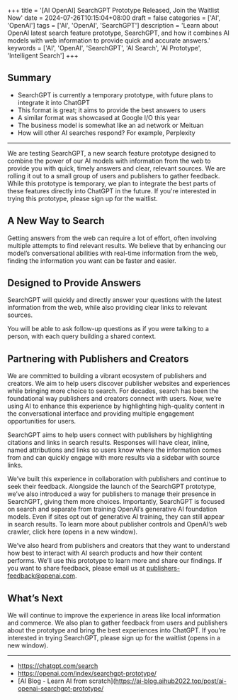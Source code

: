 +++
title = '[AI OpenAI] SearchGPT Prototype Released, Join the Waitlist Now'
date = 2024-07-26T10:15:04+08:00
draft = false
categories = ['AI', 'OpenAI']
tags = ['AI', 'OpenAI', 'SearchGPT']
description = 'Learn about OpenAI latest search feature prototype, SearchGPT, and how it combines AI models with web information to provide quick and accurate answers.'
keywords = ['AI', 'OpenAI', 'SearchGPT', 'AI Search', 'AI Prototype', 'Intelligent Search']
+++

## Summary

- SearchGPT is currently a temporary prototype, with future plans to integrate it into ChatGPT
- This format is great; it aims to provide the best answers to users
- A similar format was showcased at Google I/O this year
- The business model is somewhat like an ad network or Meituan
- How will other AI searches respond? For example, Perplexity

---

We are testing SearchGPT, a new search feature prototype designed to combine the power of our AI models with information from the web to provide you with quick, timely answers and clear, relevant sources. We are rolling it out to a small group of users and publishers to gather feedback. While this prototype is temporary, we plan to integrate the best parts of these features directly into ChatGPT in the future. If you're interested in trying this prototype, please sign up for the waitlist.

## A New Way to Search
Getting answers from the web can require a lot of effort, often involving multiple attempts to find relevant results. We believe that by enhancing our model’s conversational abilities with real-time information from the web, finding the information you want can be faster and easier.

## Designed to Provide Answers
SearchGPT will quickly and directly answer your questions with the latest information from the web, while also providing clear links to relevant sources.

You will be able to ask follow-up questions as if you were talking to a person, with each query building a shared context.

## Partnering with Publishers and Creators
We are committed to building a vibrant ecosystem of publishers and creators. We aim to help users discover publisher websites and experiences while bringing more choice to search. For decades, search has been the foundational way publishers and creators connect with users. Now, we’re using AI to enhance this experience by highlighting high-quality content in the conversational interface and providing multiple engagement opportunities for users.

SearchGPT aims to help users connect with publishers by highlighting citations and links in search results. Responses will have clear, inline, named attributions and links so users know where the information comes from and can quickly engage with more results via a sidebar with source links.

We’ve built this experience in collaboration with publishers and continue to seek their feedback. Alongside the launch of the SearchGPT prototype, we’ve also introduced a way for publishers to manage their presence in SearchGPT, giving them more choices. Importantly, SearchGPT is focused on search and separate from training OpenAI’s generative AI foundation models. Even if sites opt out of generative AI training, they can still appear in search results. To learn more about publisher controls and OpenAI’s web crawler, click here (opens in a new window).

We’ve also heard from publishers and creators that they want to understand how best to interact with AI search products and how their content performs. We’ll use this prototype to learn more and share our findings. If you want to share feedback, please email us at publishers-feedback@openai.com.

## What’s Next
We will continue to improve the experience in areas like local information and commerce. We also plan to gather feedback from users and publishers about the prototype and bring the best experiences into ChatGPT. If you’re interested in trying SearchGPT, please sign up for the waitlist (opens in a new window).

---

- https://chatgpt.com/search
- https://openai.com/index/searchgpt-prototype/
- [AI Blog - Learn AI from scratch](https://ai-blog.aihub2022.top/post/ai-openai-searchgpt-prototype/
